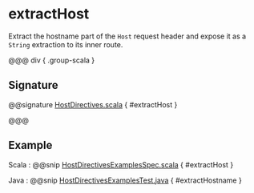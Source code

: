 # extractHost

Extract the hostname part of the `Host` request header and expose it as a `String` extraction
to its inner route.

@@@ div { .group-scala }

## Signature

@@signature [HostDirectives.scala](/http/src/main/scala/org/apache/pekko/http/scaladsl/server/directives/HostDirectives.scala) { #extractHost }

@@@

## Example

Scala
:  @@snip [HostDirectivesExamplesSpec.scala](/docs/src/test/scala/docs/http/scaladsl/server/directives/HostDirectivesExamplesSpec.scala) { #extractHost }

Java
:  @@snip [HostDirectivesExamplesTest.java](/docs/src/test/java/docs/http/javadsl/server/directives/HostDirectivesExamplesTest.java) { #extractHostname }
